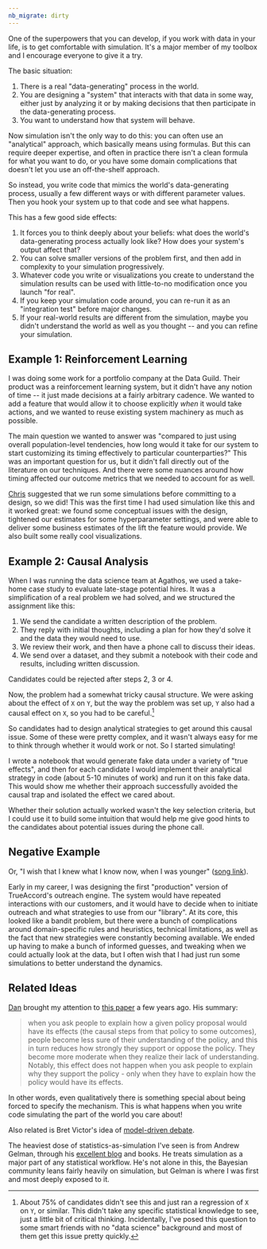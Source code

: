 ```yaml
---
nb_migrate: dirty
---
```


One of the superpowers that you can develop, if you work with data in your life, is to get comfortable with simulation. It's a major member of my toolbox and I encourage everyone to give it a try. 

The basic situation:
1. There is a real "data-generating" process in the world.
1. You are designing a "system" that interacts with that data in some way, either just by analyzing it or by making decisions that then participate in the data-generating process.
1. You want to understand how that system will behave.

Now simulation isn't the only way to do this: you can often use an "analytical" approach, which basically means using formulas. But this can require deeper expertise, and often in practice there isn't a clean formula for what you want to do, or you have some domain complications that doesn't let you use an off-the-shelf approach.

So instead, you write code that mimics the world's data-generating process, usually a few different ways or with different parameter values. Then you hook your system up to that code and see what happens.

This has a few good side effects:
1. It forces you to think deeply about your beliefs: what does the world's data-generating process actually look like? How does your system's output affect that?
1. You can solve smaller versions of the problem first, and then add in complexity to your simulation progressively.
1. Whatever code you write or visualizations you create to understand the simulation results can be used with little-to-no modification once you launch "for real".
1. If you keep your simulation code around, you can re-run it as an "integration test" before major changes.
1. If your real-world results are different from the simulation, maybe you didn't understand the world as well as you thought -- and you can refine your simulation.

## Example 1: Reinforcement Learning

I was doing some work for a portfolio company at the Data Guild. Their product was a reinforcement learning system, but it didn't have any notion of time -- it just made decisions at a fairly arbitrary cadence. We wanted to add a feature that would allow it to choose explicitly *when* it would take actions, and we wanted to reuse existing system machinery as much as possible.

The main question we wanted to answer was "compared to just using overall population-level tendencies, how long would it take for our system to start customizing its timing effectively to particular counterparties?" This was an important question for us, but it didn't fall directly out of the literature on our techniques. And there were some nuances around how timing affected our outcome metrics that we needed to account for as well.

[Chris](https://www.cpdiehl.org/) suggested that we run some simulations before committing to a design, so we did! This was the first time I had used simulation like this and it worked great: we found some conceptual issues with the design, tightened our estimates for some hyperparameter settings, and were able to deliver some business estimates of the lift the feature would provide. We also built some really cool visualizations.

## Example 2: Causal Analysis 

When I was running the data science team at Agathos, we used a take-home case study to evaluate late-stage potential hires. It was a simplification of a real problem we had solved, and we structured the assignment like this:
1. We send the candidate a written description of the problem.
1. They reply with initial thoughts, including a plan for how they'd solve it and the data they would need to use.
1. We review their work, and then have a phone call to discuss their ideas.
1. We send over a dataset, and they submit a notebook with their code and results, including written discussion.

Candidates could be rejected after steps 2, 3 or 4.

Now, the problem had a somewhat tricky causal structure. We were asking about the effect of `X` on `Y`, but the way the problem was set up, `Y` also had a causal effect on `X`, so you had to be careful.[^success-rate]

So candidates had to design analytical strategies to get around this causal issue. Some of these were pretty complex, and it wasn't always easy for me to think through whether it would work or not. So I started simulating! 

I wrote a notebook that would generate fake data under a variety of "true effects", and then for each candidate I would implement their analytical strategy in code (about 5-10 minutes of work) and run it on this fake data. This would show me whether their approach successfully avoided the causal trap and isolated the effect we cared about.

Whether their solution actually worked wasn't the key selection criteria, but I could use it to build some intuition that would help me give good hints to the candidates about potential issues during the phone call.

[^success-rate]: About 75% of candidates didn't see this and just ran a regression of `X` on `Y`, or similar. This didn't take any specific statistical knowledge to see, just a little bit of critical thinking. Incidentally, I've posed this question to some smart friends with no "data science" background and most of them get this issue pretty quickly.

## Negative Example

Or, "I wish that I knew what I know now, when I was younger" ([song link](https://www.youtube.com/watch?v=LhjHBV20ZV4)).

Early in my career, I was designing the first "production" version of TrueAccord's outreach engine. The system would have repeated interactions with our customers, and it would have to decide when to initiate outreach and what strategies to use from our "library". At its core, this looked like a bandit problem, but there were a bunch of complications around domain-specific rules and heuristics, technical limitations, as well as the fact that new strategies were constantly becoming available. We ended up having to make a bunch of informed guesses, and tweaking when we could actually look at the data, but I often wish that I had just run some simulations to better understand the dynamics.

## Related Ideas

[Dan](https://www.danielgreene.net/) brought my attention to [this paper](https://scholar.harvard.edu/todd_rogers/publications/political-extremism-supported-illusion-understanding) a few years ago. His summary:
> when you ask people to explain how a given policy proposal would have its effects (the causal steps from that policy to some outcomes), people become less sure of their understanding of the policy, and this in turn reduces how strongly they support or oppose the policy. They become more moderate when they realize their lack of understanding.
> Notably, this effect does not happen when you ask people to explain why they support the policy - only when they have to explain how the policy would have its effects.

In other words, even qualitatively there is something special about being forced to specify the mechanism. This is what happens when you write code simulating the part of the world you care about!

Also related is Bret Victor's idea of [model-driven debate](http://worrydream.com/ClimateChange/#media-debate).

The heaviest dose of statistics-as-simulation I've seen is from Andrew Gelman, through his [excellent blog](https://statmodeling.stat.columbia.edu/) and books. He treats simulation as a major part of any statistical workflow. He's not alone in this, the Bayesian community leans fairly heavily on simulation, but Gelman is where I was first and most deeply exposed to it.
